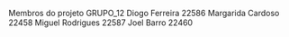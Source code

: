 Membros do projeto GRUPO_12
Diogo Ferreira 22586
Margarida Cardoso 22458
Miguel Rodrigues 22587
Joel Barro 22460
